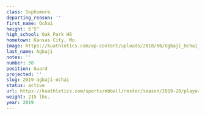 ```yaml
---
class: Sophomore
departing_reason: ''
first_name: Ochai
height: 6'5"
high_school: Oak Park HS
hometown: Kansas City, Mo.
image: https://kuathletics.com/wp-content/uploads/2018/06/Ogbaji_Ochai_06252018-1024x853.jpg
last_name: Agbaji
notes: ''
number: 30
position: Guard
projected: ''
slug: 2019-agbaji-ochai
status: active
url: https://kuathletics.com/sports/mbball/roster/season/2019-20/player/ochai-agbaji/
weight: 215 lbs.
year: 2019
---
```

